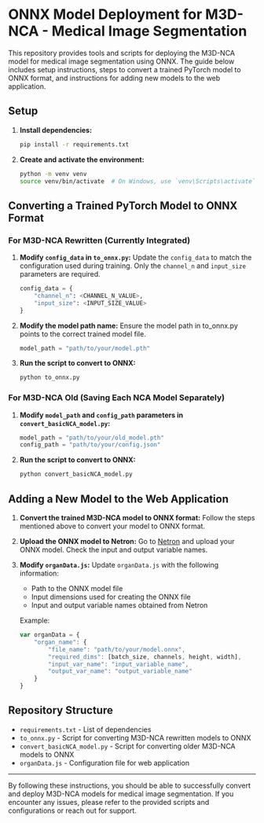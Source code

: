 # ONNX Model Deployment for M3D-NCA - Medical Image Segmentation

This repository provides tools and scripts for deploying the M3D-NCA model for medical image segmentation using ONNX. The guide below includes setup instructions, steps to convert a trained PyTorch model to ONNX format, and instructions for adding new models to the web application.

## Setup

1. **Install dependencies:**
   ```sh
   pip install -r requirements.txt
   ```

2. **Create and activate the environment:**
   ```sh
   python -m venv venv
   source venv/bin/activate  # On Windows, use `venv\Scripts\activate`
   ```
    
## Converting a Trained PyTorch Model to ONNX Format
### For M3D-NCA Rewritten (Currently Integrated)

1. **Modify `config_data` in `to_onnx.py`:**
   Update the `config_data` to match the configuration used during training. Only the `channel_n` and `input_size` parameters are required.
   
   ```python
   config_data = {
       "channel_n": <CHANNEL_N_VALUE>,
       "input_size": <INPUT_SIZE_VALUE>
   }
   ```
 
2. **Modify the model path name:**
    Ensure the model path in to_onnx.py points to the correct trained model file.

   ```python 
   model_path = "path/to/your/model.pth"
   ```

3. **Run the script to convert to ONNX:**

   ```sh
   python to_onnx.py
   ```
   
### For M3D-NCA Old (Saving Each NCA Model Separately)

1. **Modify `model_path` and `config_path` parameters in `convert_basicNCA_model.py`:**
   
   ```python
   model_path = "path/to/your/old_model.pth"
   config_path = "path/to/your/config.json"
   ```

2. **Run the script to convert to ONNX:**
   ```sh
   python convert_basicNCA_model.py
   ```
   
   
## Adding a New Model to the Web Application

1. **Convert the trained M3D-NCA model to ONNX format:**
   Follow the steps mentioned above to convert your model to ONNX format.

2. **Upload the ONNX model to Netron:**
   Go to [Netron](https://netron.app/) and upload your ONNX model. Check the input and output variable names.

3. **Modify `organData.js`:**
   Update `organData.js` with the following information:
   - Path to the ONNX model file
   - Input dimensions used for creating the ONNX file
   - Input and output variable names obtained from Netron

   Example:
   ```javascript
   var organData = {
       "organ_name": {
           "file_name": "path/to/your/model.onnx",
           "required_dims": [batch_size, channels, height, width],
           "input_var_name": "input_variable_name",
           "output_var_name": "output_variable_name"
       }
   }
   ```
   
## Repository Structure

- `requirements.txt` - List of dependencies
- `to_onnx.py` - Script for converting M3D-NCA rewritten models to ONNX
- `convert_basicNCA_model.py` - Script for converting older M3D-NCA models to ONNX
- `organData.js` - Configuration file for web application

---

By following these instructions, you should be able to successfully convert and deploy M3D-NCA models for medical image segmentation. If you encounter any issues, please refer to the provided scripts and configurations or reach out for support.

